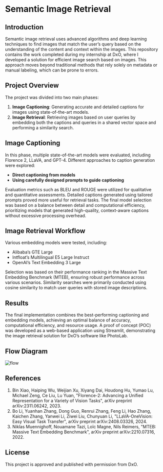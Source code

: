 # Semantic Image Retrieval

## Introduction
Semantic image retrieval uses advanced algorithms and deep learning techniques to find images that match the user’s query based on the understanding of the content and context within the images. This repository contains the work completed during my internship at DxO, where I developed a solution for efficient image search based on images. This approach moves beyond traditional methods that rely solely on metadata or manual labeling, which can be prone to errors.

## Project Overview
The project was divided into two main phases:

1. **Image Captioning**: Generating accurate and detailed captions for images using state-of-the-art models.
2. **Image Retrieval**: Retrieving images based on user queries by embedding both the captions and queries in a shared vector space and performing a similarity search.

## Image Captioning
In this phase, multiple state-of-the-art models were evaluated, including Florence 2, LLaVA, and GPT-4. Different approaches to caption generation were explored:

- **Direct captioning from models**
- **Using carefully designed prompts to guide captioning**

Evaluation metrics such as BLEU and ROUGE were utilized for qualitative and quantitative assessments. Detailed captions generated using tailored prompts proved more useful for retrieval tasks. The final model selection was based on a balance between detail and computational efficiency, prioritizing models that generated high-quality, context-aware captions without excessive processing overhead.

## Image Retrieval Workflow
Various embedding models were tested, including:
- Alibaba’s GTE Large
- Intfloat’s Multilingual E5 Large Instruct
- OpenAI’s Text Embedding 3 Large

Selection was based on their performance ranking in the Massive Text Embedding Benchmark (MTEB), ensuring robust performance across various scenarios. Similarity searches were primarily conducted using cosine similarity to match user queries with stored image descriptions.

## Results
The final implementation combines the best-performing captioning and embedding models, achieving an optimal balance of accuracy, computational efficiency, and resource usage. A proof of concept (POC) was developed as a web-based application using Streamlit, demonstrating the image retrieval solution for DxO’s software like PhotoLab.

## Flow Diagram
![flow](https://github.com/user-attachments/assets/96e338ac-833f-4d47-af91-6aa9cf9429e1)


## References
1. Bin Xiao, Haiping Wu, Weijian Xu, Xiyang Dai, Houdong Hu, Yumao Lu, Michael Zeng, Ce Liu, Lu Yuan, "Florence-2: Advancing a Unified Representation for a Variety of Vision Tasks", arXiv preprint arXiv:2311.06242, 2023.
2. Bo Li, Yuanhan Zhang, Dong Guo, Renrui Zhang, Feng Li, Hao Zhang, Kaichen Zhang, Yanwei Li, Ziwei Liu, Chunyuan Li, "LLaVA-OneVision: Easy Visual Task Transfer", arXiv preprint arXiv:2408.03326, 2024.
3. Niklas Muennighoff, Nouamane Tazi, Loïc Magne, Nils Reimers, "MTEB: Massive Text Embedding Benchmark", arXiv preprint arXiv:2210.07316, 2022.

## License
This project is approved and published with permission from DxO.
